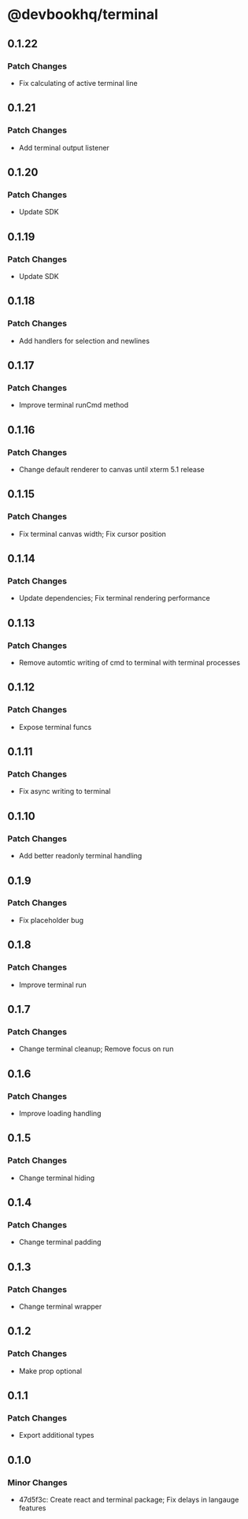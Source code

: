 # @devbookhq/terminal

## 0.1.22

### Patch Changes

- Fix calculating of active terminal line

## 0.1.21

### Patch Changes

- Add terminal output listener

## 0.1.20

### Patch Changes

- Update SDK

## 0.1.19

### Patch Changes

- Update SDK

## 0.1.18

### Patch Changes

- Add handlers for selection and newlines

## 0.1.17

### Patch Changes

- Improve terminal runCmd method

## 0.1.16

### Patch Changes

- Change default renderer to canvas until xterm 5.1 release

## 0.1.15

### Patch Changes

- Fix terminal canvas width; Fix cursor position

## 0.1.14

### Patch Changes

- Update dependencies; Fix terminal rendering performance

## 0.1.13

### Patch Changes

- Remove automtic writing of cmd to terminal with terminal processes

## 0.1.12

### Patch Changes

- Expose terminal funcs

## 0.1.11

### Patch Changes

- Fix async writing to terminal

## 0.1.10

### Patch Changes

- Add better readonly terminal handling

## 0.1.9

### Patch Changes

- Fix placeholder bug

## 0.1.8

### Patch Changes

- Improve terminal run

## 0.1.7

### Patch Changes

- Change terminal cleanup; Remove focus on run

## 0.1.6

### Patch Changes

- Improve loading handling

## 0.1.5

### Patch Changes

- Change terminal hiding

## 0.1.4

### Patch Changes

- Change terminal padding

## 0.1.3

### Patch Changes

- Change terminal wrapper

## 0.1.2

### Patch Changes

- Make prop optional

## 0.1.1

### Patch Changes

- Export additional types

## 0.1.0

### Minor Changes

- 47d5f3c: Create react and terminal package; Fix delays in langauge features
